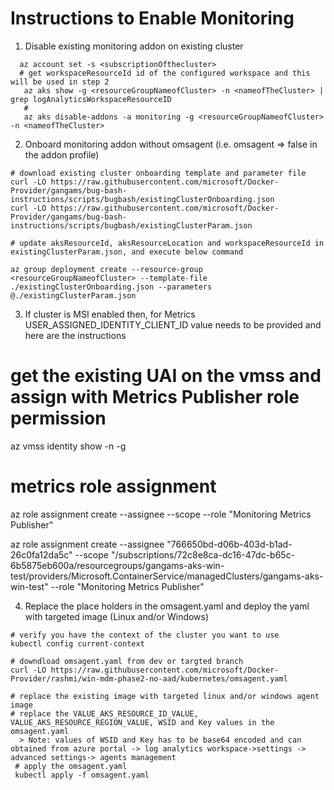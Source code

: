 # Instructions to Enable Monitoring

1. Disable existing monitoring addon on existing cluster
```
  az account set -s <subscriptionOfthecluster>
  # get workspaceResourceId id of the configured workspace and this will be used in step 2
   az aks show -g <resourceGroupNameofCluster> -n <nameofTheCluster> | grep logAnalyticsWorkspaceResourceID
   #
   az aks disable-addons -a monitoring -g <resourceGroupNameofCluster> -n <nameofTheCluster>
```
2. Onboard monitoring addon without omsagent (i.e. omsagent => false in the addon profile)

```
# download existing cluster onboarding template and parameter file
curl -LO https://raw.githubusercontent.com/microsoft/Docker-Provider/gangams/bug-bash-instructions/scripts/bugbash/existingClusterOnboarding.json
curl -LO https://raw.githubusercontent.com/microsoft/Docker-Provider/gangams/bug-bash-instructions/scripts/bugbash/existingClusterParam.json

# update aksResourceId, aksResourceLocation and workspaceResourceId in existingClusterParam.json, and execute below command

az group deployment create --resource-group <resourceGroupNameofCluster> --template-file ./existingClusterOnboarding.json --parameters @./existingClusterParam.json

```
3. If cluster is MSI enabled then, for Metrics USER_ASSIGNED_IDENTITY_CLIENT_ID value needs to be provided and here are the instructions 

 # get the existing UAI on the vmss and assign with Metrics Publisher role permission
 az vmss identity show -n <vmss-name> -g <MC-resource-group of the cluster>

 # metrics role assignment 
 az role assignment create --assignee <clientIdofUAI> --scope <clusterResourceId> --role "Monitoring Metrics Publisher" 

az role assignment create --assignee "766650bd-d06b-403d-b1ad-26c0fa12da5c" --scope "/subscriptions/72c8e8ca-dc16-47dc-b65c-6b5875eb600a/resourcegroups/gangams-aks-win-test/providers/Microsoft.ContainerService/managedClusters/gangams-aks-win-test" --role "Monitoring Metrics Publisher" 

4. Replace the place holders in the omsagent.yaml and deploy the yaml with targeted image (Linux and/or Windows)

```
# verify you have the context of the cluster you want to use
kubectl config current-context

# downdload omsagent.yaml from dev or targted branch
curl -LO https://raw.githubusercontent.com/microsoft/Docker-Provider/rashmi/win-mdm-phase2-no-aad/kubernetes/omsagent.yaml

# replace the existing image with targeted linux and/or windows agent image
# replace the VALUE_AKS_RESOURCE_ID_VALUE, VALUE_AKS_RESOURCE_REGION_VALUE, WSID and Key values in the omsagent.yaml
  > Note: values of WSID and Key has to be base64 encoded and can obtained from azure portal -> log analytics workspace->settings -> advanced settings-> agents management
 # apply the omsagent.yaml
 kubectl apply -f omsagent.yaml
```
